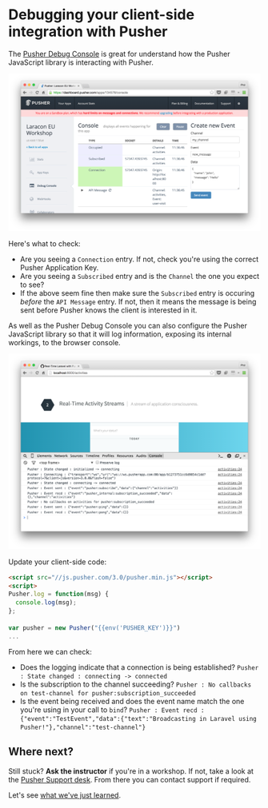 # Debugging your client-side integration with Pusher

The [Pusher Debug Console](https://pusher.com/docs/debugging#pusher_debug_console) is great for understand how the Pusher JavaScript library is interacting with Pusher.

![The Pusher Debug Console](../assets/img/pusher-debug-console.png)

Here's what to check:

* Are you seeing a `Connection` entry. If not, check you're using the correct Pusher Application Key.
* Are you seeing a `Subscribed` entry and is the `Channel` the one you expect to see?
* If the above seem fine then make sure the `Subscribed` entry is occuring *before* the `API Message` entry. If not, then it means the message is being sent before Pusher knows the client is interested in it.

As well as the Pusher Debug Console you can also configure the Pusher JavaScript library so that it will log information, exposing its internal workings, to the browser console. 

![Pusher JavaScript Logging](../assets/img/pusher-js-logging.png)

<i class="fa fa-rocket fa-2"></i> Update your client-side code:

```html
<script src="//js.pusher.com/3.0/pusher.min.js"></script>
<script>
Pusher.log = function(msg) {
  console.log(msg);
};

var pusher = new Pusher("{{env('PUSHER_KEY')}}")
...
```

<i class="fa fa-rocket fa-2"></i> From here we can check:

* Does the logging indicate that a connection is being established? `Pusher : State changed : connecting -> connected`
* Is the subscription to the channel succeeding? `Pusher : No callbacks on test-channel for pusher:subscription_succeeded`
* Is the event being received and does the event name match the one you're using in your call to `bind`? `Pusher : Event recd : {"event":"TestEvent","data":{"text":"Broadcasting in Laravel using Pusher!"},"channel":"test-channel"}`

## Where next?

Still stuck? **Ask the instructor** if you're in a workshop. If not, take a look at the [Pusher Support desk](https://support.pusher.com). From there you can contact support if required.

Let's see [what we've just learned](./learned.md).
